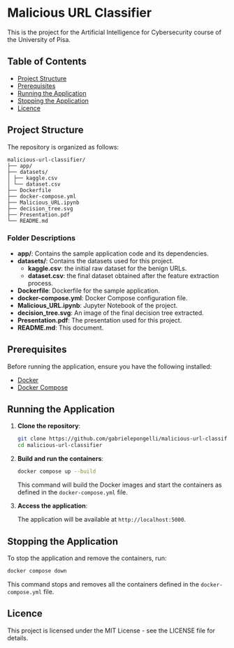 # Malicious URL Classifier

This is the project for the Artificial Intelligence for Cybersecurity course of the University of Pisa.

## Table of Contents

- [Project Structure](#project-structure)
- [Prerequisites](#prerequisites)
- [Running the Application](#running-the-application)
- [Stopping the Application](#stopping-the-application)
- [Licence](#licence)

## Project Structure

The repository is organized as follows:
```
malicious-url-classifier/
├── app/
├── datasets/
│ ├── kaggle.csv
│ └── dataset.csv
├── Dockerfile
├── docker-compose.yml
├── Malicious_URL.ipynb
├── decision_tree.svg
├── Presentation.pdf
└── README.md
```

### Folder Descriptions

- **app/**: Contains the sample application code and its dependencies.
- **datasets/**: Contains the datasets used for this project.
    - **kaggle.csv**: the initial raw dataset for the benign URLs.
    - **dataset.csv**: the final dataset obtained after the feature extraction process.
- **Dockerfile**: Dockerfile for the sample application.
- **docker-compose.yml**: Docker Compose configuration file.
- **Malicious_URL.ipynb**: Jupyter Notebook of the project.
- **decision_tree.svg**: An image of the final decision tree extracted.
- **Presentation.pdf**: The presentation used for this project.
- **README.md**: This document.

## Prerequisites

Before running the application, ensure you have the following installed:

- [Docker](https://www.docker.com/get-started)
- [Docker Compose](https://docs.docker.com/compose/install/)

## Running the Application

1. **Clone the repository**:
    ```sh
    git clone https://github.com/gabrielepongelli/malicious-url-classifier.git
    cd malicious-url-classifier
    ```

2. **Build and run the containers**:
    ```sh
    docker compose up --build
    ```

    This command will build the Docker images and start the containers as defined in the `docker-compose.yml` file.

3. **Access the application**:

    The application will be available at `http://localhost:5000`.

## Stopping the Application

To stop the application and remove the containers, run:

```sh
docker compose down
```

This command stops and removes all the containers defined in the `docker-compose.yml` file.

## Licence

This project is licensed under the MIT License - see the LICENSE file for details.
